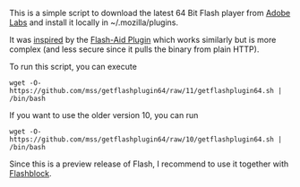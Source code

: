 This is a simple script to download the latest 64 Bit Flash player from
[Adobe Labs][ADOBELABS] and install it locally in 
~/.mozilla/plugins.

It was [inspired][ASKUBUNTU] by the [Flash-Aid Plugin][FLASHAID] which
works similarly but is more complex (and less secure since it pulls the binary
from plain HTTP).

To run this script, you can execute

    wget -O- https://github.com/mss/getflashplugin64/raw/11/getflashplugin64.sh | /bin/bash

If you want to use the older version 10, you can run

    wget -O- https://github.com/mss/getflashplugin64/raw/10/getflashplugin64.sh | /bin/bash

Since this is a preview release of Flash, I recommend to use it together
with [Flashblock][FLASHBLOCK].


[ADOBELABS]:  <http://labs.adobe.com/technologies/flashplatformruntimes/flashplayer11/>
[ASKUBUNTU]:  <http://askubuntu.com/questions/51298/some-flash-moving-portions-displayed-incorrectly-in-firefox-5>
[FLASHAID]:   <http://www.webgapps.org/add-ons/flash-aid>
[FLASHBLOCK]: <https://addons.mozilla.org/en-US/firefox/addon/flashblock/>
